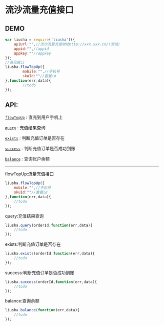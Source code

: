 # 流沙流量充值接口

## DEMO

```js
var liusha = require('liusha')({
	apiUrl:"",//流沙流量充值地址http://xxx.xxx.cn/(测试)
	appid:"",//appid
	appkey:""//appkey
});
//直充接口
liusha.flowTopUp({
        mobile:"",//手机号
        skuId:""//套餐id
},function(err,data){
        //todo
});
```

## API:

[`flowTopUp`](#flowTopUp) : 直充到用户手机上

[`query`](#query) : 充值结果查询

[`exists`](#exists) : 判断充值订单是否存在

[`success`](#success) : 判断充值订单是否成功到账

[`balance`](#balance) : 查询账户余额



--------

<a name="flowTopUp" />
flowTopUp:流量充值接口

```js
liusha.flowTopUp({ 
    mobile:"",//手机号
    skuId:""//套餐id
},function(err,data){
	//todo
});
```

<a name="query" />
query:充值结果查询

```js
liusha.query(orderId,function(err,data){
	//todo
});
```

<a name="exists" />
exists:判断充值订单是否存在

```js
liusha.exists(orderId,function(err,data){
	//todo
});
```

<a name="success" />
success:判断充值订单是否成功到账

```js
liusha.success(orderId,function(err,data){
	//todo
});
```

<a name="balance" />
balance:查询余额

```js
liusha.balance(function(err,data){
	//todo
});
```
